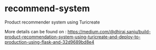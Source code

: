 # recommend-system
Product recommender system using Turicreate 

More details can be found on : https://medium.com/@dhiraj.sanju/build-product-recommendation-system-using-turicreate-and-deploy-to-production-using-flask-and-32d9689bd8e4
